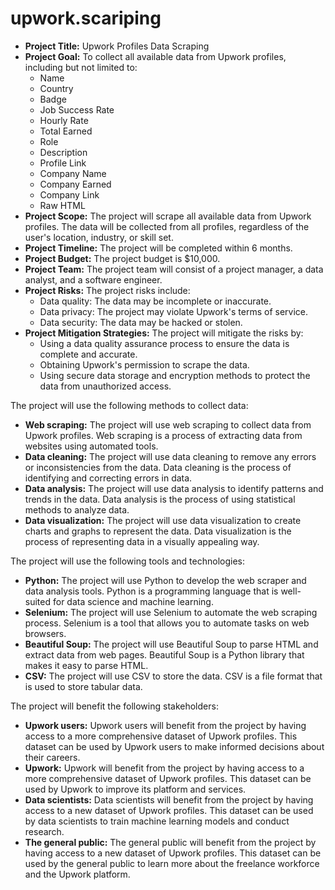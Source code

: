 # upwork.scariping


* **Project Title:** Upwork Profiles Data Scraping
* **Project Goal:** To collect all available data from Upwork profiles, including but not limited to:
    * Name
    * Country
    * Badge
    * Job Success Rate
    * Hourly Rate
    * Total Earned
    * Role
    * Description
    * Profile Link
    * Company Name
    * Company Earned
    * Company Link
    * Raw HTML
* **Project Scope:** The project will scrape all available data from Upwork profiles. The data will be collected from all profiles, regardless of the user's location, industry, or skill set.
* **Project Timeline:** The project will be completed within 6 months.
* **Project Budget:** The project budget is \$10,000.
* **Project Team:** The project team will consist of a project manager, a data analyst, and a software engineer.
* **Project Risks:** The project risks include:
    * Data quality: The data may be incomplete or inaccurate.
    * Data privacy: The project may violate Upwork's terms of service.
    * Data security: The data may be hacked or stolen.
* **Project Mitigation Strategies:** The project will mitigate the risks by:
    * Using a data quality assurance process to ensure the data is complete and accurate.
    * Obtaining Upwork's permission to scrape the data.
    * Using secure data storage and encryption methods to protect the data from unauthorized access.

The project will use the following methods to collect data:

* **Web scraping:** The project will use web scraping to collect data from Upwork profiles. Web scraping is a process of extracting data from websites using automated tools.
* **Data cleaning:** The project will use data cleaning to remove any errors or inconsistencies from the data. Data cleaning is the process of identifying and correcting errors in data.
* **Data analysis:** The project will use data analysis to identify patterns and trends in the data. Data analysis is the process of using statistical methods to analyze data.
* **Data visualization:** The project will use data visualization to create charts and graphs to represent the data. Data visualization is the process of representing data in a visually appealing way.

The project will use the following tools and technologies:

* **Python:** The project will use Python to develop the web scraper and data analysis tools. Python is a programming language that is well-suited for data science and machine learning.
* **Selenium:** The project will use Selenium to automate the web scraping process. Selenium is a tool that allows you to automate tasks on web browsers.
* **Beautiful Soup:** The project will use Beautiful Soup to parse HTML and extract data from web pages. Beautiful Soup is a Python library that makes it easy to parse HTML.
* **CSV:** The project will use CSV to store the data. CSV is a file format that is used to store tabular data.

The project will benefit the following stakeholders:

* **Upwork users:** Upwork users will benefit from the project by having access to a more comprehensive dataset of Upwork profiles. This dataset can be used by Upwork users to make informed decisions about their careers.
* **Upwork:** Upwork will benefit from the project by having access to a more comprehensive dataset of Upwork profiles. This dataset can be used by Upwork to improve its platform and services.
* **Data scientists:** Data scientists will benefit from the project by having access to a new dataset of Upwork profiles. This dataset can be used by data scientists to train machine learning models and conduct research.
* **The general public:** The general public will benefit from the project by having access to a new dataset of Upwork profiles. This dataset can be used by the general public to learn more about the freelance workforce and the Upwork platform.
